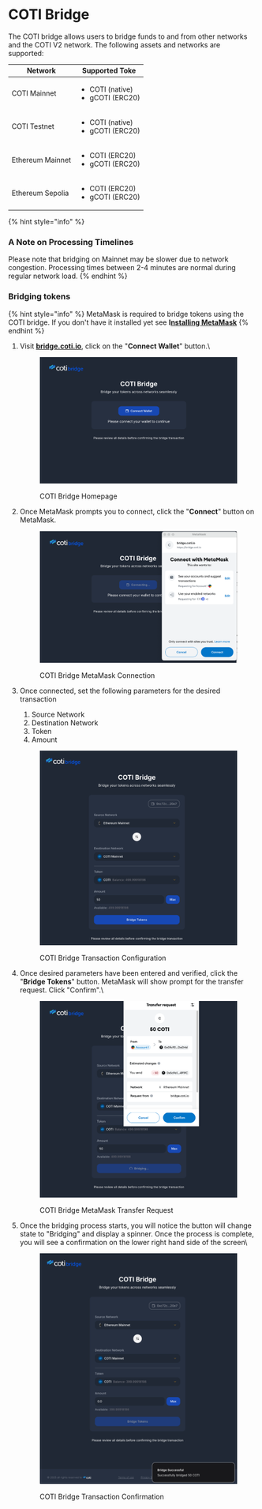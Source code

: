 # COTI Bridge

The COTI bridge allows users to bridge funds to and from other networks and the COTI V2 network. The following assets and networks are supported:

| Network          | Supported Toke                                        |
| ---------------- | ----------------------------------------------------- |
| COTI Mainnet     | <ul><li>COTI (native)</li><li>gCOTI (ERC20)</li></ul> |
| COTI Testnet     | <ul><li>COTI (native)</li><li>gCOTI (ERC20)</li></ul> |
| Ethereum Mainnet | <ul><li>COTI (ERC20)</li><li>gCOTI (ERC20)</li></ul>  |
| Ethereum Sepolia | <ul><li>COTI (ERC20)</li><li>gCOTI (ERC20)</li></ul>  |

{% hint style="info" %}
### A Note on Processing Timelines

Please note that bridging on Mainnet may be slower due to network congestion. Processing times between 2-4 minutes are normal during regular network load.
{% endhint %}

### Bridging tokens

{% hint style="info" %}
MetaMask is required to bridge tokens using the COTI bridge. If you don't have it installed yet see **I**[**nstalling MetaMask**](https://metamask.io/download)
{% endhint %}

1.  Visit [**bridge.coti.io**](https://bridge.coti.io), click on the "**Connect Wallet**" button.\


    <figure><img src="../.gitbook/assets/image (22).png" alt=""><figcaption><p>COTI Bridge Homepage</p></figcaption></figure>
2.  Once MetaMask prompts you to connect, click the "**Connect**" button on MetaMask.

    <figure><img src="../.gitbook/assets/image (24).png" alt=""><figcaption><p>COTI Bridge MetaMask Connection</p></figcaption></figure>
3.  Once connected, set the following parameters for the desired transaction

    1. Source Network
    2. Destination Network
    3. Token
    4. Amount

    <figure><img src="../.gitbook/assets/image (25).png" alt=""><figcaption><p>COTI Bridge Transaction Configuration</p></figcaption></figure>
4.  Once desired parameters have been entered and verified, click the "**Bridge Tokens**" button. MetaMask will show prompt for the transfer request. Click "Confirm".\


    <figure><img src="../.gitbook/assets/image (26).png" alt=""><figcaption><p>COTI Bridge MetaMask Transfer Request</p></figcaption></figure>


5.  Once the bridging process starts, you will notice the button will change state to "Bridging" and display a spinner. Once the process is complete, you will see a confirmation on the lower right hand side of the screen\


    <figure><img src="../.gitbook/assets/image (27).png" alt=""><figcaption><p>COTI Bridge Transaction Confirmation</p></figcaption></figure>
